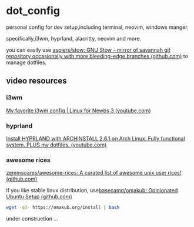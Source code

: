 # dot_config

personal config for dev setup,including terminal, neovim, windows manger.

specifically,i3wm, hyprland, alacritty, neovim and more.

you can easily use [aspiers/stow: GNU Stow - mirror of savannah git repository occasionally with more bleeding-edge branches (github.com)](https://github.com/aspiers/stow/) to manage dotfiles.

## video resources

### i3wm 

[My favorite i3wm config | Linux for Newbs 3 (youtube.com)](https://www.youtube.com/watch?v=wXZgUudR41I&ab_channel=typecraft)

### hyprland

[Install HYPRLAND with ARCHINSTALL 2.6.1 on Arch Linux. Fully functional system. PLUS my dotfiles. (youtube.com)](https://www.youtube.com/watch?v=E50pt992Ihc&list=PLZhEtW7iLbnB0Qa0kp9ICLViOp6ty4Rkk&index=9&ab_channel=MyLinuxForWork)

### awesome rices

[zemmsoares/awesome-rices: A curated list of awesome unix user rices! (github.com)](https://github.com/zemmsoares/awesome-rices?tab=readme-ov-file#i3wm)



if you like stable linux distribution, use[basecamp/omakub: Opinionated Ubuntu Setup (github.com)](https://github.com/basecamp/omakub)

```bash
wget -qO- https://omakub.org/install | bash
```

under construction ...